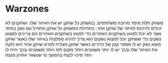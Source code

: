 # Warzones
משחק תלת מימד מרובה משתתפים.
במשחק כל שחקן יש את האיזור שלו.
ושחקנים לא יכולים להיכנס לאיזור של שחקן אחר.
בתחילת המשחק כל שחקן מתחיל עם נשק בסיסי אשר לא יכול לפגוע בשחקנים האחרים
כדי לפגוע בשחקנים האחרים הם צריכים למצוא נשקים
כדי ששחקן יוכל למצוא נשקים הוא צריך להרוג מפלצות באיזור שלו
כאשר שחקן מוצא נשק יש לו מספר קטן של כדורים
כאשר שחקן מצליח להרוג שחקן אחר הוא לוקח את האיזור שלו ובכך יש לו יותר משאבים ויותר מקום לזוז ויותר משאבים
ובכך יהיה לו יותר סיכוי לנצח בהמשך
מי שנשאר אחרון מנצח.
